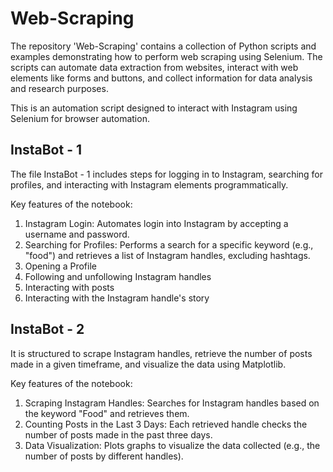 # Web-Scraping
The repository 'Web-Scraping' contains a collection of Python scripts and examples demonstrating how to perform web scraping using Selenium. The scripts can automate data extraction from websites, interact with web elements like forms and buttons, and collect information for data analysis and research purposes.

This is an automation script designed to interact with Instagram using Selenium for browser automation.


## InstaBot - 1
The file InstaBot - 1 includes steps for logging in to Instagram, searching for profiles, and interacting with Instagram elements programmatically.

Key features of the notebook:
1. Instagram Login: Automates login into Instagram by accepting a username and password.
2. Searching for Profiles: Performs a search for a specific keyword (e.g., "food") and retrieves a list of Instagram handles, excluding hashtags.
3. Opening a Profile
4. Following and unfollowing Instagram handles
5. Interacting with posts
6. Interacting with the Instagram handle's story

## InstaBot - 2
It is structured to scrape Instagram handles, retrieve the number of posts made in a given timeframe, and visualize the data using Matplotlib.

Key features of the notebook:
1. Scraping Instagram Handles: Searches for Instagram handles based on the keyword "Food" and retrieves them.
2. Counting Posts in the Last 3 Days: Each retrieved handle checks the number of posts made in the past three days.
3. Data Visualization: Plots graphs to visualize the data collected (e.g., the number of posts by different handles).
